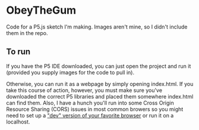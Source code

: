 # ObeyTheGum

Code for a P5.js sketch I'm making. Images aren't mine, so I didn't include them in the repo. 

## To run

If you have the P5 IDE downloaded, you can just open the project and run it (provided you supply images for the code to pull in).

Otherwise, you can run it as a webpage by simply opening index.html. If you take this course of action, however, you must make sure
you've downloaded the correct P5 libraries and placed them somewhere index.html can find them. Also, I have a hunch you'll run into some
Cross Origin Resource Sharing (CORS) issues in most common browers so you might need to set up a ["dev" version of your favorite browser](http://www.sirhamy.com/blog/2015/06/google-chrome-set-up-a-blank-chrome-developer-environment-on-windows-to-allow-for-cross-origin-requests/)
or run it on a localhost.
